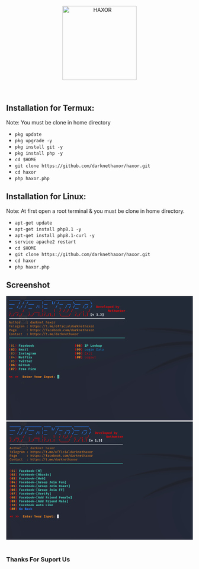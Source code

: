 <p align="center"> <a href="#"><img title="HAXOR" src="https://1.bp.blogspot.com/-ui9y_7kjZQQ/X65oQ5mMZ4I/AAAAAAAAADA/E7NzB1nhbpQn1J1mNGOX3Zx8WtJSrP5AwCLcBGAsYHQ/s320/20201113_170028.png" height="200" width="200"> </a> </p> <br> 

## Installation  for Termux: 

Note: You must be clone in home directory
 
* `pkg update` 
* `pkg upgrade -y` 
* `pkg install git -y`
* `pkg install php -y` 
* `cd $HOME` 
* `git clone https://github.com/darknethaxor/haxor.git` 
* `cd haxor`
* `php haxor.php`

## Installation  for Linux: 

Note: At first open a root terminal & you must be clone in home directory.
 
* `apt-get update` 
* `apt-get install php8.1 -y`
* `apt-get install php8.1-curl -y`
* `service apache2 restart`
* `cd $HOME` 
* `git clone https://github.com/darknethaxor/haxor.git` 
* `cd haxor`
* `php haxor.php`

## Screenshot

<img src="https://raw.githubusercontent.com/darknethaxor/picture/main/Capture4.png" width="800px">
<br>
<img src="https://raw.githubusercontent.com/darknethaxor/picture/main/Capture3.png">
<br>
<br>
<h3>Thanks For Suport Us</h3>
